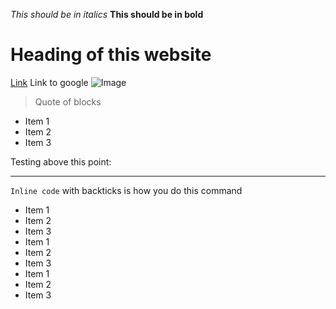 *This should be in italics*
**This should be in bold**

# Heading of this website
[Link](http://google.com)
Link to google
![Image](http://url/a.png)
> Quote of blocks

* Item 1
* Item 2
* Item 3

Testing above this point:

--- 

`Inline code` with backticks is how you do this command


* Item 1
* Item 2
* Item 3
* Item 1
* Item 2
* Item 3
* Item 1
* Item 2
* Item 3

